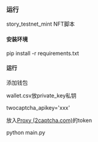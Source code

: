### 运行

story_testnet_mint NFT脚本

#### 安装环境

pip install -r requirements.txt

#### 运行

添加钱包

wallet.csv放private_key私钥

twocaptcha_apikey='xxx'

放入[Proxy (2captcha.com)](https://2captcha.com/proxy)的token

python main.py
